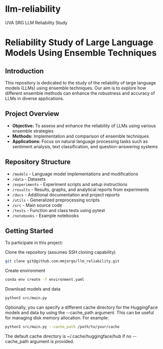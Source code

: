 # llm-reliability
UVA SRG LLM Reliability Study

# Reliability Study of Large Language Models Using Ensemble Techniques

## Introduction

This repository is dedicated to the study of the reliability of large language models (LLMs) using ensemble techniques. Our aim is to explore how different ensemble methods can enhance the robustness and accuracy of LLMs in diverse applications.

## Project Overview

- **Objective:** To assess and enhance the reliability of LLMs using various ensemble strategies
- **Methods:** Implementation and comparison of ensemble techniques 
- **Applications:** Focus on natural language processing tasks such as sentiment analysis, text classification, and question-answering systems

## Repository Structure

- `/models` - Language model implementations and modifications
- `/data` - Datasets
- `/experiments` - Experiment scripts and setup instructions
- `/results` - Results, graphs, and analytical reports from experiments
- `/docs` - Additional documentation and project reports
- `/utils` - Generalized preprocessing scripts
- `/src` - Main source code
- `/tests` - Function and class tests using pytest
- `/notebooks` - Example notebooks

## Getting Started

To participate in this project:

Clone the repository (assumes SSH cloning capability)
   ```bash
   git clone git@github.com:mmjerge/llm_reliability.git
   ```
Create environment
   ```bash
   conda env create -f environment.yaml
   ```
Download models and data
   ```bash
   python3 src/main.py
   ```
Optionally, you can specify a different cache directory for the HuggingFace models and data by using the --cache_path argument. This can be useful for managing disk memory allocation. For example:
   ```bash
   python3 src/main.py --cache_path /path/to/your/cache
   ```
The default cache directory is ~/.cache/huggingface/hub if no --cache_path argument is provided.

